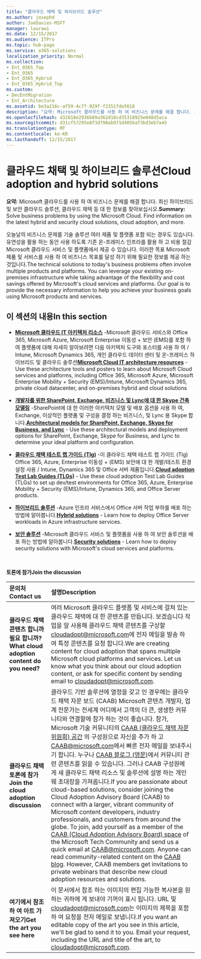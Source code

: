 ```yaml
---
title: "클라우드 채택 및 하이브리드 솔루션"
ms.author: josephd
author: JoeDavies-MSFT
manager: laurawi
ms.date: 12/15/2017
ms.audience: ITPro
ms.topic: hub-page
ms.service: o365-solutions
localization_priority: Normal
ms.collection:
- Ent_O365_Top
- Ent_O365
- Ent_O365_Hybrid
- Ent_O365_Hybrid_Top
ms.custom:
- DecEntMigration
- Ent_Architecture
ms.assetid: be3a216c-af59-4c7f-929f-f2351fde5618
description: "요약: Microsoft 클라우드를 사용 하 여 비즈니스 문제를 해결 합니다. 최신 하이브리드 및 보안 클라우드 솔루션, 클라우드 채택 등 대 한 정보를 찾아보십시오."
ms.openlocfilehash: d32818e2936b89a362d18cd35318925e048d5aca
ms.sourcegitcommit: d31cf57295e8f3d798ab971d405baf3bd3eb7a45
ms.translationtype: MT
ms.contentlocale: ko-KR
ms.lasthandoff: 12/15/2017
---
```

# <a name="cloud-adoption-and-hybrid-solutions"></a><span data-ttu-id="f91e2-104">클라우드 채택 및 하이브리드 솔루션</span><span class="sxs-lookup"><span data-stu-id="f91e2-104">Cloud adoption and hybrid solutions</span></span>

 <span data-ttu-id="f91e2-p102">**요약:** Microsoft 클라우드를 사용 하 여 비즈니스 문제를 해결 합니다. 최신 하이브리드 및 보안 클라우드 솔루션, 클라우드 채택 등 대 한 정보를 찾아보십시오.</span><span class="sxs-lookup"><span data-stu-id="f91e2-p102">**Summary:** Solve business problems by using the Microsoft Cloud. Find information on the latest hybrid and security cloud solutions, cloud adoption, and more.</span></span>
  
<span data-ttu-id="f91e2-p103">오늘날의 비즈니스 문제를 기술 솔루션 여러 제품 및 플랫폼 포함 되는 경우도 있습니다. 유연성을 활용 하는 동안 사용 하도록 기존 온-프레미스 인프라를 활용 하 고 비용 절감 Microsoft 클라우드 서비스 및 플랫폼에서 제공 수 있습니다. 이러한 목표 Microsoft 제품 및 서비스를 사용 하 여 비즈니스 목표를 달성 하기 위해 필요한 정보를 제공 하는 것입니다.</span><span class="sxs-lookup"><span data-stu-id="f91e2-p103">The technical solutions to today's business problems often involve multiple products and platforms. You can leverage your existing on-premises infrastructure while taking advantage of the flexibility and cost savings offered by Microsoft's cloud services and platforms. Our goal is to provide the necessary information to help you achieve your business goals using Microsoft products and services.</span></span> 
  
## <a name="in-this-section"></a><span data-ttu-id="f91e2-110">이 섹션의 내용</span><span class="sxs-lookup"><span data-stu-id="f91e2-110">In this section</span></span>

- <span data-ttu-id="f91e2-111">**[Microsoft 클라우드 IT 아키텍처 리소스](microsoft-cloud-it-architecture-resources.md)** -Microsoft 클라우드 서비스와 Office 365, Microsoft Azure, Microsoft Enterprise 이동성 + 보안 (EMS)를 포함 하 여 플랫폼에 대해 자세히 알아보려면 다음 아키텍처 도구와 포스터를 사용 하 여 / Intune, Microsoft Dynamics 365, 개인 클라우드 데이터 센터 및 온-프레미스 하이브리드 및 클라우드 솔루션</span><span class="sxs-lookup"><span data-stu-id="f91e2-111">**[Microsoft Cloud IT architecture resources](microsoft-cloud-it-architecture-resources.md)** - Use these architecture tools and posters to learn about Microsoft Cloud services and platforms, including Office 365, Microsoft Azure, Microsoft Enterprise Mobility + Security (EMS)/Intune, Microsoft Dynamics 365, private cloud datacenter, and on-premises hybrid and cloud solutions</span></span>
    
- <span data-ttu-id="f91e2-112">**[개발자를 위한 SharePoint, Exchange, 비즈니스 및 Lync에 대 한 Skype 건축 모델링](architectural-models-for-sharepoint-exchange-skype-for-business-and-lync.md)** -SharePoint에 대 한 이러한 아키텍처 모델 및 배포 옵션을 사용 하 여, Exchange, 이상적인 플랫폼 및 구성을 결정 하는 비즈니스, 및 Lync 용 Skype 합니다.</span><span class="sxs-lookup"><span data-stu-id="f91e2-112">**[Architectural models for SharePoint, Exchange, Skype for Business, and Lync](architectural-models-for-sharepoint-exchange-skype-for-business-and-lync.md)** - Use these architectural models and deployment options for SharePoint, Exchange, Skype for Business, and Lync to determine your ideal platform and configuration.</span></span>
    
- <span data-ttu-id="f91e2-113">**[클라우드 채택 테스트 랩 가이드 (Tlg)](cloud-adoption-test-lab-guides-tlgs.md)** -이 클라우드 채택 테스트 랩 가이드 (Tlg) Office 365, Azure, Enterprise 이동성 + (EMS) 보안에 대 한 개발/테스트 환경 설정 사용 / Intune, Dynamics 365 및 Office 서버 제품입니다.</span><span class="sxs-lookup"><span data-stu-id="f91e2-113">**[Cloud adoption Test Lab Guides (TLGs)](cloud-adoption-test-lab-guides-tlgs.md)** - Use these cloud adoption Test Lab Guides (TLGs) to set up dev/test environments for Office 365, Azure, Enterprise Mobility + Security (EMS)/Intune, Dynamics 365, and Office Server products.</span></span>
    
- <span data-ttu-id="f91e2-114">**[하이브리드 솔루션](hybrid-solutions.md)** -Azure 인프라 서비스에서 Office 서버 작업 부하를 배포 하는 방법에 알아봅니다.</span><span class="sxs-lookup"><span data-stu-id="f91e2-114">**[Hybrid solutions](hybrid-solutions.md)** - Learn how to deploy Office Server workloads in Azure infrastructure services.</span></span>
    
- <span data-ttu-id="f91e2-115">**[보안 솔루션](security-solutions.md)** -Microsoft 클라우드 서비스 및 플랫폼을 사용 하 여 보안 솔루션을 배포 하는 방법에 알아봅니다.</span><span class="sxs-lookup"><span data-stu-id="f91e2-115">**[Security solutions](security-solutions.md)** - Learn how to deploy security solutions with Microsoft's cloud services and platforms.</span></span>

<br/>

<span data-ttu-id="f91e2-116">**토론에 참가**</span><span class="sxs-lookup"><span data-stu-id="f91e2-116">**Join the discussion**</span></span>

|<span data-ttu-id="f91e2-117">**문의처**</span><span class="sxs-lookup"><span data-stu-id="f91e2-117">**Contact us**</span></span>|<span data-ttu-id="f91e2-118">**설명**</span><span class="sxs-lookup"><span data-stu-id="f91e2-118">**Description**</span></span>|
|:-----|:-----|
|<span data-ttu-id="f91e2-119">**클라우드 채택 콘텐츠 합니까 필요 합니까?**</span><span class="sxs-lookup"><span data-stu-id="f91e2-119">**What cloud adoption content do you need?**</span></span> <br/> |<span data-ttu-id="f91e2-p104">여러 Microsoft 클라우드 플랫폼 및 서비스에 걸쳐 있는 클라우드 채택에 대 한 콘텐츠를 만듭니다. 보겠습니다 작업을 알 사용해 클라우드 채택 콘텐츠를 구상할 [cloudadopt@microsoft.com](mailto:cloudadopt@microsoft.com?Subject=[Cloud%20Adoption%20Content%20Feedback]:%20)에 전자 메일을 발송 하 여 특정 콘텐츠를 요청 합니다.</span><span class="sxs-lookup"><span data-stu-id="f91e2-p104">We are creating content for cloud adoption that spans multiple Microsoft cloud platforms and services. Let us know what you think about our cloud adoption content, or ask for specific content by sending email to [cloudadopt@microsoft.com](mailto:cloudadopt@microsoft.com?Subject=[Cloud%20Adoption%20Content%20Feedback]:%20).  </span></span><br/> |
|<span data-ttu-id="f91e2-122">**클라우드 채택 토론에 참가**</span><span class="sxs-lookup"><span data-stu-id="f91e2-122">**Join the cloud adoption discussion**</span></span> <br/> |<span data-ttu-id="f91e2-p105">클라우드 기반 솔루션에 열정을 갖고 인 경우에는 클라우드 채택 자문 보드 (CAAB) Microsoft 콘텐츠 개발자, 업계 전문가는 전세계 어디에서 고객의 더 큰, 생생한 커뮤니티와 연결할에 참가 하는 것이 좋습니다. 참가, Microsoft 기술 커뮤니티의 [CAAB (클라우드 채택 자문 위원회) 공간](https://aka.ms/caab) 의 구성원으로 자신을 추가 하 고 [CAAB@microsoft.com](mailto:caab@microsoft.com?Subject=I%20just%20joined%20the%20Cloud%20Adoption%20Advisory%20Board!)에서 빠른 전자 메일을 보내주시기 합니다. 누구나 [CAAB 블로그 (영문)](https://blogs.technet.com/b/solutions_advisory_board/)에서 커뮤니티 관련 콘텐츠를 읽을 수 있습니다. 그러나 CAAB 구성원에 게 새 클라우드 채택 리소스 및 솔루션에 설명 하는 개인 웨 초대장을 가져옵니다.</span><span class="sxs-lookup"><span data-stu-id="f91e2-p105">If you are passionate about cloud-based solutions, consider joining the Cloud Adoption Advisory Board (CAAB) to connect with a larger, vibrant community of Microsoft content developers, industry professionals, and customers from around the globe. To join, add yourself as a member of the [CAAB (Cloud Adoption Advisory Board) space](https://aka.ms/caab) of the Microsoft Tech Community and send us a quick email at [CAAB@microsoft.com](mailto:caab@microsoft.com?Subject=I%20just%20joined%20the%20Cloud%20Adoption%20Advisory%20Board!). Anyone can read community-related content on the [CAAB blog](https://blogs.technet.com/b/solutions_advisory_board/). However, CAAB members get invitations to private webinars that describe new cloud adoption resources and solutions.  </span></span><br/> |
|<span data-ttu-id="f91e2-126">**여기에서 참조 하 여 아트 가져오기**</span><span class="sxs-lookup"><span data-stu-id="f91e2-126">**Get the art you see here**</span></span> <br/> |<span data-ttu-id="f91e2-p106">이 문서에서 참조 하는 이미지의 편집 가능한 복사본을 원하는 귀하에 게 보내야 기꺼이 표시 됩니다. URL 및 [cloudadopt@microsoft.com](mailto:cloudadopt@microsoft.com?subject=[Art%20Request]:%20)는 이미지의 제목을 포함 하 여 요청을 전자 메일로 보냅니다.</span><span class="sxs-lookup"><span data-stu-id="f91e2-p106">If you want an editable copy of the art you see in this article, we'll be glad to send it to you. Email your request, including the URL and title of the art, to [cloudadopt@microsoft.com](mailto:cloudadopt@microsoft.com?subject=[Art%20Request]:%20).  </span></span><br/> |
   

